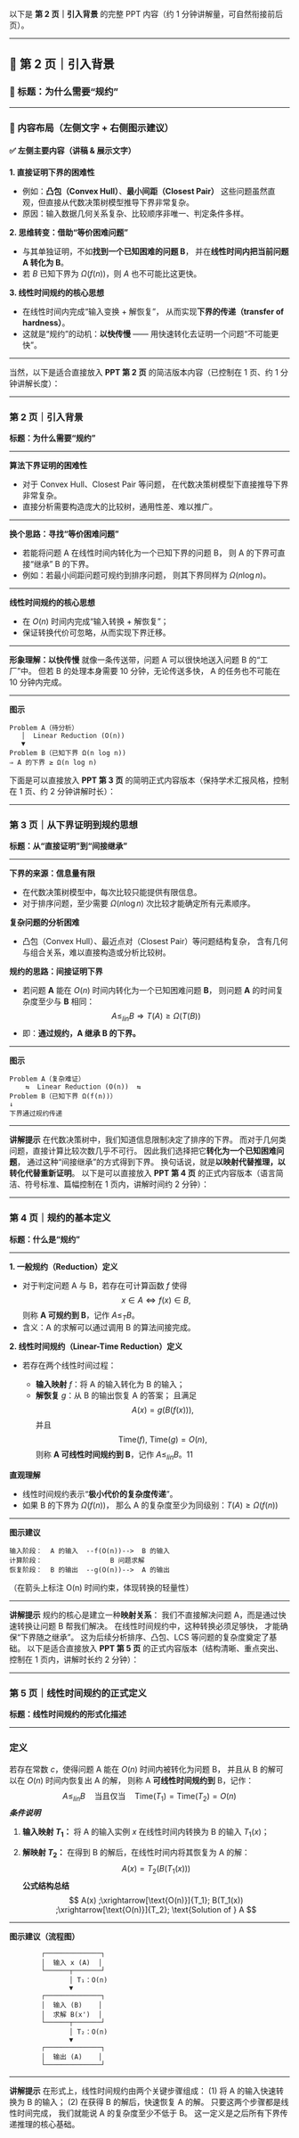 以下是 **第 2 页｜引入背景** 的完整 PPT 内容（约 1 分钟讲解量，可自然衔接前后页）。

---

## 🧩 第 2 页｜引入背景

### 🎯 标题：为什么需要“规约”

---

### 🧠 内容布局（左侧文字 + 右侧图示建议）

#### ✅ 左侧主要内容（讲稿 & 展示文字）

**1. 直接证明下界的困难性**

* 例如：**凸包（Convex Hull）**、**最小间距（Closest Pair）**
  这些问题虽然直观，但直接从代数决策树模型推导下界非常复杂。
* 原因：输入数据几何关系复杂、比较顺序非唯一、判定条件多样。

**2. 思维转变：借助“等价困难问题”**

* 与其单独证明，不如**找到一个已知困难的问题 B**，
  并在**线性时间内把当前问题 A 转化为 B**。
* 若 $B$ 已知下界为 $\Omega(f(n))$，则 $A$ 也不可能比这更快。

**3. 线性时间规约的核心思想**

* 在线性时间内完成“输入变换 + 解恢复”，
  从而实现**下界的传递（transfer of hardness）**。
* 这就是“规约”的动机：**以快传慢** —— 用快速转化去证明一个问题“不可能更快”。

---
当然，以下是适合直接放入 **PPT 第 2 页** 的简洁版本内容（已控制在 1 页、约 1 分钟讲解长度）：

---

### 第 2 页｜引入背景

**标题：为什么需要“规约”**

---

**算法下界证明的困难性**

* 对于 Convex Hull、Closest Pair 等问题，
  在代数决策树模型下直接推导下界非常复杂。
* 直接分析需要构造庞大的比较树，通用性差、难以推广。

---

**换个思路：寻找“等价困难问题”**

* 若能将问题 A 在线性时间内转化为一个已知下界的问题 B，
  则 A 的下界可直接“继承” B 的下界。
* 例如：若最小间距问题可规约到排序问题，
  则其下界同样为 $\Omega(n\log n)$。

---

**线性时间规约的核心思想**

* 在 $O(n)$ 时间内完成“输入转换 + 解恢复”；
* 保证转换代价可忽略，从而实现下界迁移。

---

**形象理解：以快传慢**
就像一条传送带，问题 A 可以很快地送入问题 B 的“工厂”中。
但若 B 的处理本身需要 10 分钟，无论传送多快，
A 的任务也不可能在 10 分钟内完成。

---

**图示**

```
Problem A（待分析）
   │  Linear Reduction (O(n))
   ▼
Problem B（已知下界 Ω(n log n))
⇒ A 的下界 ≥ Ω(n log n)
```
下面是可以直接放入 **PPT 第 3 页** 的简明正式内容版本（保持学术汇报风格，控制在 1 页、约 2 分钟讲解时长）：

---

### 第 3 页｜从下界证明到规约思想

**标题：从“直接证明”到“间接继承”**

---

**下界的来源：信息量有限**

* 在代数决策树模型中，每次比较只能提供有限信息。
* 对于排序问题，至少需要 $\Omega(n \log n)$ 次比较才能确定所有元素顺序。

**复杂问题的分析困难**

* 凸包（Convex Hull）、最近点对（Closest Pair）等问题结构复杂，
  含有几何与组合关系，难以直接构造或分析比较树。

**规约的思路：间接证明下界**

* 若问题 **A** 能在 $O(n)$ 时间内转化为一个已知困难问题 **B**，
  则问题 **A** 的时间复杂度至少与 **B** 相同：
  $$
  A \le_{lin} B \Rightarrow T(A) \ge \Omega(T(B))
  $$
* 即：**通过规约，A 继承 B 的下界。**

---

**图示**

```
Problem A（复杂难证）
    ⇆  Linear Reduction (O(n))  ⇆
Problem B（已知下界 Ω(f(n))）
↓
下界通过规约传递
```

---

**讲解提示**
在代数决策树中，我们知道信息限制决定了排序的下界。
而对于几何类问题，直接计算比较次数几乎不可行。
因此我们选择把它**转化为一个已知困难问题**，
通过这种“间接继承”的方式得到下界。
换句话说，就是**以映射代替推理，以转化代替重新证明**。
以下是可以直接放入 **PPT 第 4 页** 的正式内容版本（语言简洁、符号标准、篇幅控制在 1 页内，讲解时间约 2 分钟）：

---

### 第 4 页｜规约的基本定义

**标题：什么是“规约”**

---

**1. 一般规约（Reduction）定义**

* 对于判定问题 A 与 B，若存在可计算函数 $f$ 使得
  $$
  x \in A \Leftrightarrow f(x) \in B,
  $$
  则称 **A 可规约到 B**，记作 $A \le_T B$。
* 含义：A 的求解可以通过调用 B 的算法间接完成。

**2. 线性时间规约（Linear-Time Reduction）定义**

* 若存在两个线性时间过程：

  * **输入映射** $f$：将 A 的输入转化为 B 的输入；
  * **解恢复** $g$：从 B 的输出恢复 A 的答案；
    且满足
    $$
    A(x) = g(B(f(x))),
    $$
    并且
    $$
    \text{Time}(f),\ \text{Time}(g) = O(n),
    $$
    则称 **A 可线性时间规约到 B**，记作 $A \le_{lin} B$。11

**直观理解**

* 线性时间规约表示“**极小代价的复杂度传递**”。
* 如果 B 的下界为 $\Omega(f(n))$，
  那么 A 的复杂度至少为同级别：$T(A) \ge \Omega(f(n))$

---

**图示建议**

```
输入阶段：  A 的输入  --f(O(n))-->  B 的输入
计算阶段：                 B 问题求解
恢复阶段：  B 的输出  --g(O(n))-->  A 的输出
```

（在箭头上标注 O(n) 时间约束，体现转换的轻量性）

---

**讲解提示**
规约的核心是建立一种**映射关系**：
我们不直接解决问题 A，而是通过快速转换让问题 B 帮我们解决。
在线性时间规约中，这种转换必须足够快，
才能确保“下界随之继承”。
这为后续分析排序、凸包、LCS 等问题的复杂度奠定了基础。
以下是适合直接放入 **PPT 第 5 页** 的正式内容版本（结构清晰、重点突出、控制在 1 页内，讲解时长约 2 分钟）：

---

### 第 5 页｜线性时间规约的正式定义

**标题：线性时间规约的形式化描述**

---

### **定义**

若存在常数 $c$，使得问题 A 能在 $O(n)$ 时间内被转化为问题 B，
并且从 B 的解可以在 $O(n)$ 时间内恢复出 A 的解，
则称 A **可线性时间规约到** B，记作：
$$
A \le_{lin} B \quad \text{当且仅当} \quad
\text{Time}(T_1) = \text{Time}(T_2) = O(n)
$$
***条件说明***

1. **输入映射 $T_1$：**
   将 A 的输入实例 $x$ 在线性时间内转换为 B 的输入 $T_1(x)$；

2. **解映射 $T_2$：**
   在得到 B 的解后，在线性时间内将其恢复为 A 的解：$$
   A(x) = T_2(B(T_1(x)))
   $$
**公式结构总结**
$$
A(x)
;\xrightarrow[\text{O(n)}]{T_1};
B(T_1(x))
;\xrightarrow[\text{O(n)}]{T_2};
\text{Solution of } A
$$

---

**图示建议（流程图）**

```
        ┌──────────────┐
        │  输入 x (A)  │
        └──────┬───────┘
               │ T₁：O(n)
               ▼
        ┌──────────────┐
        │  输入 (B)    │
        │  求解 B(x')  │
        └──────┬───────┘
               │ T₂：O(n)
               ▼
        ┌──────────────┐
        │  输出 (A)    │
        └──────────────┘
```

---

**讲解提示**
在形式上，线性时间规约由两个关键步骤组成：
(1) 将 A 的输入快速转换为 B 的输入；
(2) 在获得 B 的解后，快速恢复 A 的解。
只要这两个步骤都是线性时间完成，
我们就能说 A 的复杂度至少不低于 B。
这一定义是之后所有下界传递推理的核心基础。
